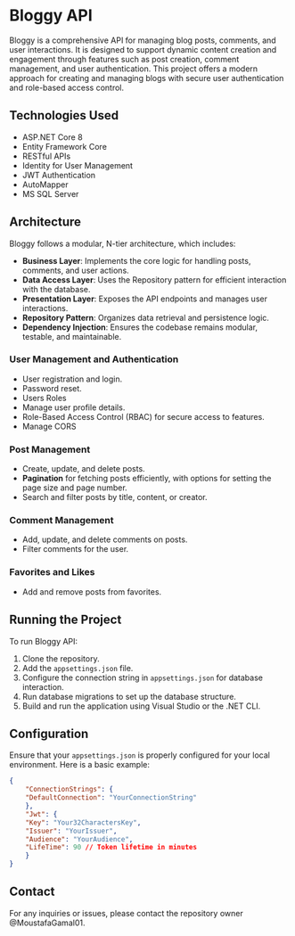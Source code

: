 # Bloggy API
Bloggy is a comprehensive API for managing blog posts, comments, and user interactions. It is designed to support dynamic content creation and engagement through features such as post creation, comment management, and user authentication. This project offers a modern approach for creating and managing blogs with secure user authentication and role-based access control.

## Technologies Used
* ASP.NET Core 8
* Entity Framework Core
* RESTful APIs
* Identity for User Management
* JWT Authentication
* AutoMapper
* MS SQL Server

## Architecture
Bloggy follows a modular, N-tier architecture, which includes:

* **Business Layer**: Implements the core logic for handling posts, comments, and user actions.
* **Data Access Layer**: Uses the Repository pattern for efficient interaction with the database.
* **Presentation Layer**: Exposes the API endpoints and manages user interactions.
* **Repository Pattern**: Organizes data retrieval and persistence logic.
* **Dependency Injection**: Ensures the codebase remains modular, testable, and maintainable.

### User Management and Authentication
* User registration and login.
* Password reset.
* Users Roles
* Manage user profile details.
* Role-Based Access Control (RBAC) for secure access to features.
* Manage CORS

### Post Management
* Create, update, and delete posts.
* **Pagination** for fetching posts efficiently, with options for setting the page size and page number.
* Search and filter posts by title, content, or creator.

### Comment Management
* Add, update, and delete comments on posts.
* Filter comments for the user.

### Favorites and Likes
* Add and remove posts from favorites.

## Running the Project
To run Bloggy API:

1. Clone the repository.
2. Add the `appsettings.json` file.
3. Configure the connection string in `appsettings.json` for database interaction.
4. Run database migrations to set up the database structure.
5. Build and run the application using Visual Studio or the .NET CLI.

## Configuration
Ensure that your `appsettings.json` is properly configured for your local environment. Here is a basic example:

```json
{
    "ConnectionStrings": {
    "DefaultConnection": "YourConnectionString"
    },
    "Jwt": {
    "Key": "Your32CharactersKey",
    "Issuer": "YourIssuer",
    "Audience": "YourAudience",
    "LifeTime": 90 // Token lifetime in minutes
    }
}
```
## Contact
For any inquiries or issues, please contact the repository owner @MoustafaGamal01.
